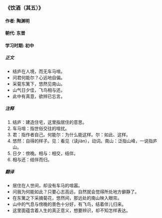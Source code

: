 ### 《饮酒（其五）》

#### 作者: 陶渊明 

#### 朝代: 东晋

#### 学习时期: 初中

##### **正文**

- 结庐在人境，而无车马喧。
- 问君何能尔？心远地自偏。
- 采菊东篱下，悠然见南山。
- 山气日夕佳，飞鸟相与还。
- 此中有真意，欲辨已忘言。

##### **注释**

1. 结庐：建造住宅，这里指居住的意思。
2. 车马喧：指世俗交往的喧扰。
3. 君：指作者自己。何能尔：为什么能这样。尔：如此、这样。
4. 悠然：自得的样子。见：看见（读jiàn），动词。南山：泛指山峰，一说指庐山。
5. 日夕：傍晚。相与：相交，结伴。
6. 相与还：结伴而归。

##### **翻译**

- 居住在人世间，却没有车马的喧嚣。
- 问我为何能如此？只要心志高远，自然就会觉得所处地方僻静了。
- 在东篱之下采摘菊花，悠然间，那远处的南山映入眼帘。
- 山中的气息与傍晚的景色十分好，有飞鸟，结着伴儿归来。
- 这里面蕴含着人生的真正意义，想要辨识，却不知怎样表达。
